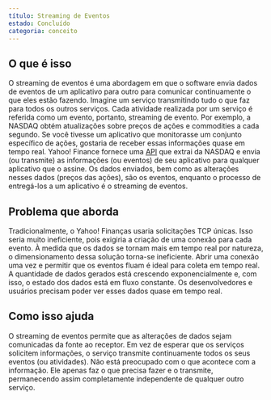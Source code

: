 ```yaml
---
título: Streaming de Eventos
estado: Concluído
categoria: conceito
---
```


## O que é isso

O streaming de eventos é uma abordagem em que o software envia dados de eventos de um aplicativo para outro para comunicar continuamente o que eles estão fazendo.
Imagine um serviço transmitindo tudo o que faz para todos os outros serviços.
Cada atividade realizada por um serviço é referida como um evento, portanto, streaming de evento.
Por exemplo, a NASDAQ obtém atualizações sobre preços de ações e commodities a cada segundo.
Se você tivesse um aplicativo que monitorasse um conjunto específico de ações, gostaria de receber essas informações quase em tempo real.
Yahoo! Finance fornece uma [API](/application-programming-interface/) que extrai da NASDAQ e envia (ou transmite) as informações (ou eventos) de seu aplicativo para qualquer aplicativo que o assine.
Os dados enviados, bem como as alterações nesses dados (preços das ações), são os eventos, enquanto o processo de entregá-los a um aplicativo é o streaming de eventos.

## Problema que aborda

Tradicionalmente, o Yahoo! Finanças usaria solicitações TCP únicas.
Isso seria muito ineficiente, pois exigiria a criação de uma conexão para cada evento.
À medida que os dados se tornam mais em tempo real por natureza, o dimensionamento dessa solução torna-se ineficiente.
Abrir uma conexão uma vez e permitir que os eventos fluam é ideal para coleta em tempo real.
A quantidade de dados gerados está crescendo exponencialmente e, com isso, o estado dos dados está em fluxo constante. Os desenvolvedores e usuários precisam poder ver esses dados quase em tempo real.

## Como isso ajuda

O streaming de eventos permite que as alterações de dados sejam comunicadas da fonte ao receptor.
Em vez de esperar que os serviços solicitem informações, o serviço transmite continuamente todos os seus eventos (ou atividades).
Não está preocupado com o que acontece com a informação.
Ele apenas faz o que precisa fazer e o transmite, permanecendo assim completamente independente de qualquer outro serviço.
